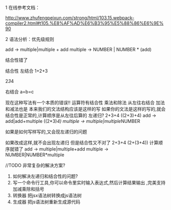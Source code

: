 
1 在线参考文档：

http://www.zhufengpeixun.com/strong/html/103.15.webpack-compiler2.html#t105.%E8%AF%AD%E6%B3%95%E5%88%86%E6%9E%90


2 语法分析：优先级规则

add ->  multiple|multiple + add
multiple -> NUMBER | NUMBER *  (add)






结合性错了

结合性
左结合
1+2+3

2*3*4


右结合
a=b=c


现在这种写法有一个本质的错误!!
运算符有结合性 乘法和除法 从左往右结合
加法和减法也是
本来我们的文法结构应该是这样的写
如果你的文法是这样的写的,就会结合性是正常的,计算顺序是从左往后算的
左递归?
2+3+4
((2+3)+4)
add ->  add|add+multiple
((2*3)*4)
multiple -> multiple|multiple*NUMBER

如果是如何写样写的,又会现左递归的问题 

如果改成这样,就不会出现左递归
但是结合性又不对了
2+3+4
(2+(3+4)) 计算顺序就错了
add ->  multiple|multiple+add
multiple -> NUMBER|NUMBER*multiple

//TODO 非常复杂的解决方案?



1. 如何解决左递归和结合性的问题?
2. 写一个命令行工具,你可以命令里实时输入表达式,然后计算结果输出 ,完美支持加减乘除和括号
3. 转换器 把jsx语法树转换成js语法树
4. 生成器 把js语法树重新生成源代码